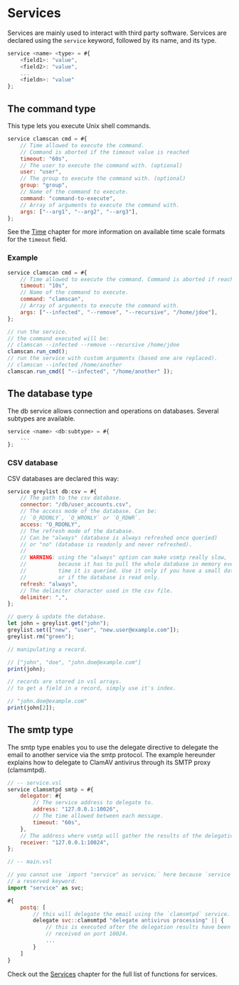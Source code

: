 # Services

Services are mainly used to interact with third party software.
Services are declared using the `service` keyword, followed by its name, and its type.

```js
service <name> <type> = #{
    <field1>: "value",
    <field2>: "value",
    ...
    <fieldn>: "value"
};
```

## The command type

This type lets you execute Unix shell commands.

```js
service clamscan cmd = #{
    // Time allowed to execute the command.
    // Command is aborted if the timeout value is reached
    timeout: "60s",
    // The user to execute the command with. (optional)
    user: "user",
    // The group to execute the command with. (optional)
    group: "group",
    // Name of the command to execute.
    command: "command-to-execute",
    // Array of arguments to execute the command with.
    args: ["--arg1", "--arg2", "--arg3"],
};
```

See the [Time](../../start/configuration/time.md) chapter for more information on available time scale formats for the `timeout` field.

### Example

```js
service clamscan cmd = #{
    // Time allowed to execute the command. Command is aborted if reached.
    timeout: "10s",
    // Name of the command to execute.
    command: "clamscan",
    // Array of arguments to execute the command with.
    args: ["--infected", "--remove", "--recursive", "/home/jdoe"],
};

// run the service.
// the command executed will be:
// clamscan --infected --remove --recursive /home/jdoe
clamscan.run_cmd();
// run the service with custom arguments (based one are replaced).
// clamscan --infected /home/another
clamscan.run_cmd([ "--infected", "/home/another" ]);
```

## The database type

The db service allows connection and operations on databases. Several subtypes are available.

```js
service <name> <db:subtype> = #{
    ...
};
```

### CSV database

CSV databases are declared this way:

```js
service greylist db:csv = #{
    // The path to the csv database.
    connector: "/db/user_accounts.csv",
    // The access mode of the database. Can be:
    // `O_RDONLY`, `O_WRONLY` or `O_RDWR`.
    access: "O_RDONLY",
    // The refresh mode of the database.
    // Can be "always" (database is always refreshed once queried)
    // or "no" (database is readonly and never refreshed).
    //
    // WARNING: using the "always" option can make vsmtp really slow,
    //          because it has to pull the whole database in memory every
    //          time it is queried. Use it only if you have a small database
    //          or if the database is read only.
    refresh: "always",
    // The delimiter character used in the csv file.
    delimiter: ",",
};

// query & update the database.
let john = greylist.get("john");
greylist.set(["new", "user", "new.user@example.com"]);
greylist.rm("green");

// manipulating a record.

// ["john", "doe", "john.doe@example.com"]
print(john);

// records are stored in vsl arrays.
// to get a field in a record, simply use it's index.

// "john.doe@example.com"
print(john[2]);
```

## The smtp type

The smtp type enables you to use the delegate directive to delegate the email to another service via the smtp protocol. The example hereunder explains how to delegate to ClamAV antivirus through its SMTP proxy (clamsmtpd).

```js
// -- service.vsl
service clamsmtpd smtp = #{
    delegator: #{
        // The service address to delegate to.
        address: "127.0.0.1:10026",
        // The time allowed between each message.
        timeout: "60s",
    },
    // The address where vsmtp will gather the results of the delegation.
    receiver: "127.0.0.1:10024",
};

// -- main.vsl

// you cannot use `import "service" as service;` here because `service` is
// a reserved keyword.
import "service" as svc;

#{
    postq: [
        // this will delegate the email using the `clamsmtpd` service.
        delegate svc::clamsmtpd "delegate antivirus processing" || {
            // this is executed after the delegation results have been
            // received on port 10024.
            ...
        }
    ]
}
```

Check out the [Services](./api/Services.md) chapter for the full list of functions for services.

